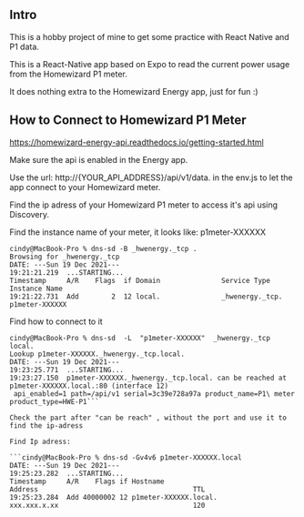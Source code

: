 ## Intro

This is a hobby project of mine to get some practice with React Native and P1 data.

This is a React-Native app based on Expo to read the current power usage from the Homewizard P1 meter.

It does nothing extra to the Homewizard Energy app, just for fun :)

## How to Connect to Homewizard P1 Meter
https://homewizard-energy-api.readthedocs.io/getting-started.html

Make sure the api is enabled in the Energy app. 

Use the url: http://{YOUR_API_ADDRESS}/api/v1/data. in the env.js to let the app connect to your Homewizard meter.

Find the ip adress of your Homewizard P1 meter to access it's api using Discovery.

Find the instance name of your meter, it looks like: p1meter-XXXXXX

```
cindy@MacBook-Pro % dns-sd -B _hwenergy._tcp .
Browsing for _hwenergy._tcp
DATE: ---Sun 19 Dec 2021---
19:21:21.219  ...STARTING...
Timestamp     A/R    Flags  if Domain               Service Type         Instance Name
19:21:22.731  Add        2  12 local.               _hwenergy._tcp.      p1meter-XXXXXX
```

Find how to connect to it

```
cindy@MacBook-Pro % dns-sd  -L  "p1meter-XXXXXX"  _hwenergy._tcp  local.
Lookup p1meter-XXXXXX._hwenergy._tcp.local.
DATE: ---Sun 19 Dec 2021---
19:23:25.771  ...STARTING...
19:23:27.150  p1meter-XXXXXX._hwenergy._tcp.local. can be reached at p1meter-XXXXXX.local.:80 (interface 12)
 api_enabled=1 path=/api/v1 serial=3c39e728a97a product_name=P1\ meter product_type=HWE-P1```
 
Check the part after "can be reach" , without the port and use it to find the ip-adress

Find Ip adress:

```cindy@MacBook-Pro % dns-sd -Gv4v6 p1meter-XXXXXX.local    
DATE: ---Sun 19 Dec 2021---
19:25:23.282  ...STARTING...
Timestamp     A/R    Flags if Hostname                               Address                                      TTL
19:25:23.284  Add 40000002 12 p1meter-XXXXXX.local.                  xxx.xxx.x.xx                                 120
```
